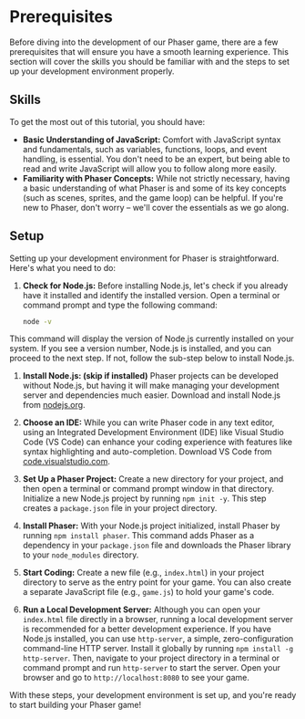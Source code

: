 # Prerequisites

Before diving into the development of our Phaser game, there are a few prerequisites that will ensure you have a smooth learning experience. This section will cover the skills you should be familiar with and the steps to set up your development environment properly.

## Skills

To get the most out of this tutorial, you should have:

- **Basic Understanding of JavaScript:** Comfort with JavaScript syntax and fundamentals, such as variables, functions, loops, and event handling, is essential. You don't need to be an expert, but being able to read and write JavaScript will allow you to follow along more easily.
- **Familiarity with Phaser Concepts:** While not strictly necessary, having a basic understanding of what Phaser is and some of its key concepts (such as scenes, sprites, and the game loop) can be helpful. If you're new to Phaser, don't worry – we'll cover the essentials as we go along.

## Setup

Setting up your development environment for Phaser is straightforward. Here's what you need to do:

1. **Check for Node.js:** Before installing Node.js, let's check if you already have it installed and identify the installed version. Open a terminal or command prompt and type the following command:

   ```bash
   node -v

This command will display the version of Node.js currently installed on your system. If you see a version number, Node.js is installed, and you can proceed to the next step. If not, follow the sub-step below to install Node.js.

1. **Install Node.js: (skip if installed)** Phaser projects can be developed without Node.js, but having it will make managing your development server and dependencies much easier. Download and install Node.js from [nodejs.org](https://nodejs.org/).

2. **Choose an IDE:** While you can write Phaser code in any text editor, using an Integrated Development Environment (IDE) like Visual Studio Code (VS Code) can enhance your coding experience with features like syntax highlighting and auto-completion. Download VS Code from [code.visualstudio.com](https://code.visualstudio.com/).

3. **Set Up a Phaser Project:** Create a new directory for your project, and then open a terminal or command prompt window in that directory. Initialize a new Node.js project by running `npm init -y`. This step creates a `package.json` file in your project directory.

4. **Install Phaser:** With your Node.js project initialized, install Phaser by running `npm install phaser`. This command adds Phaser as a dependency in your `package.json` file and downloads the Phaser library to your `node_modules` directory.

5. **Start Coding:** Create a new file (e.g., `index.html`) in your project directory to serve as the entry point for your game. You can also create a separate JavaScript file (e.g., `game.js`) to hold your game's code.

6. **Run a Local Development Server:** Although you can open your `index.html` file directly in a browser, running a local development server is recommended for a better development experience. If you have Node.js installed, you can use `http-server`, a simple, zero-configuration command-line HTTP server. Install it globally by running `npm install -g http-server`. Then, navigate to your project directory in a terminal or command prompt and run `http-server` to start the server. Open your browser and go to `http://localhost:8080` to see your game.

With these steps, your development environment is set up, and you're ready to start building your Phaser game!
